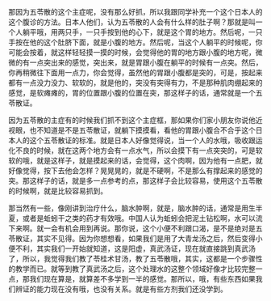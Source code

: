 那因为五苓散的这个主症呢，没有那么好抓，所以我跟同学补充一个这个日本人的这个腹诊的方法。日本人他们，认为五苓散的人会有什么样的肚子啊？那就是叫一个人躺平哦，用两只手，一只手按到他的心下，就是这个胃的地方。然后呢，一只手按在他的这个肚脐下面，就是小腹的地方。然后呢，当这个人躺平的时候呢，你可能会按着，就这样轻轻摸一摸的时候，会觉得他的胃的地方跟小腹的地方呢，微微的有一点突出来的感觉，突出来，就是胃跟小腹在躺平的时候有一点突。然后，你再稍微往下面用一点力，你会觉得，虽然他的胃跟小腹都是突的，可是，按起来都有一点没力没力、软软的，就是他的，突没有突得有力，不是那种肌肉绷起来的感觉，是软瘫瘫的，胃的位置跟小腹的位置在突，那这样子的话，通常就是一个五苓散证。

因为五苓散的主症有的时候我们抓不到这个主症框，那如果你们家小朋友你说他近视眼，也不知道是不是五苓散证，就躺下摸摸看，看他的胃跟小腹合不合乎这个日本人的这个五苓散证的标准。就是日本人好像觉得说，当一个人的水哦，吸收跟运化不良的时候，就在这两个地方会有一点水气，所以会摸下有一点突突的，可是软软的哦，就是这样子，就是摸起来的话，会觉得，这个肉啊，因为他有一点肥，就好像觉得，按下去他会怎样？晃晃晃的，就是不硬啊，不是那么有撑起来的感觉的突。那这样子的话，就是多一点参考的点，那这样子会比较容易，使用这个五苓散的时候啊，就是比较容易抓到。

那当然有一些，像刚讲到治疗什么，脑水肿啊，就是，脑水肿的话，通常是用生半夏，或者是蚯蚓干之类的药才有效哦。中国人认为蚯蚓会把泥土钻松啊，水可以流下来啊。就一会有机会用到再说。那你说，这个小便不利跟口渴，是不是绝对是五苓散证，其实不见得。因为你想想看，如果我们是用了大青龙汤之后，然后变得小便不利，其实我们一开始就知道，这是阳虚，真武汤证，现在就直接跳到真武汤了，所以，我觉得我们教了苓桂术甘汤，教了五苓散哦，其实，这都是一个步骤性的教学而已。就等到教了真武汤之后，这个处理水的这整个领域好像才比较完整一点，那我们现在算是，就算差不多学到一半的感觉。那所以，哦，有些东西如果我们辨证的能力现在没有哦，也没有关系。就是有些方剂我们还没学到。
